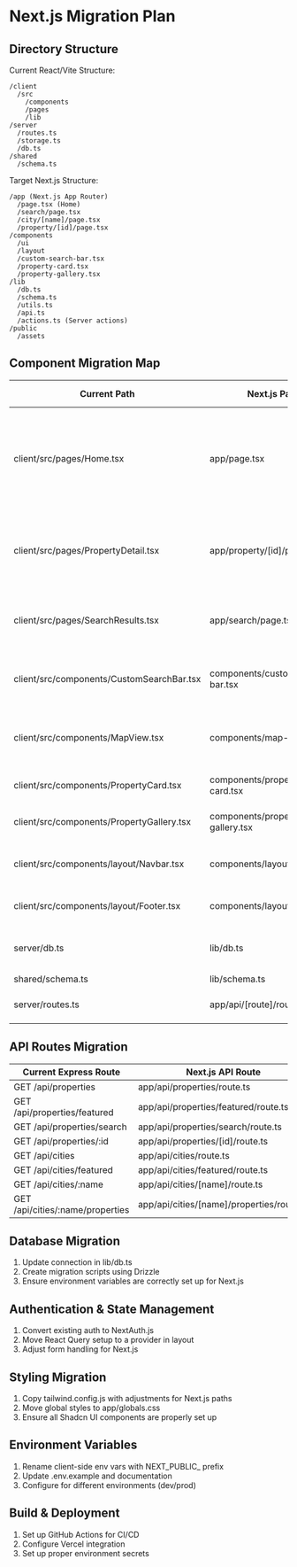 # Next.js Migration Plan

## Directory Structure

Current React/Vite Structure:
```
/client
  /src
    /components
    /pages
    /lib
/server
  /routes.ts
  /storage.ts
  /db.ts
/shared
  /schema.ts
```

Target Next.js Structure:
```
/app (Next.js App Router)
  /page.tsx (Home)
  /search/page.tsx
  /city/[name]/page.tsx
  /property/[id]/page.tsx
/components
  /ui
  /layout
  /custom-search-bar.tsx
  /property-card.tsx
  /property-gallery.tsx
/lib
  /db.ts
  /schema.ts
  /utils.ts
  /api.ts
  /actions.ts (Server actions)
/public
  /assets
```

## Component Migration Map

| Current Path | Next.js Path | Changes Needed |
|--------------|--------------|----------------|
| client/src/pages/Home.tsx | app/page.tsx | Update to Server Component, move client parts to components, use metadata export |
| client/src/pages/PropertyDetail.tsx | app/property/[id]/page.tsx | Fetch with async/await at page level, client components for interactivity |
| client/src/pages/SearchResults.tsx | app/search/page.tsx | Convert to Server Component with search params |
| client/src/components/CustomSearchBar.tsx | components/custom-search-bar.tsx | Convert Wouter navigation to Next.js useRouter |
| client/src/components/MapView.tsx | components/map-view.tsx | Make sure it's a Client Component with "use client" |
| client/src/components/PropertyCard.tsx | components/property-card.tsx | Simple component migration |
| client/src/components/PropertyGallery.tsx | components/property-gallery.tsx | Make sure it's a Client Component |
| client/src/components/layout/Navbar.tsx | components/layout/navbar.tsx | Update navigation to use Next.js patterns |
| client/src/components/layout/Footer.tsx | components/layout/footer.tsx | Simple component migration |
| server/db.ts | lib/db.ts | Update for Next.js environment variables |
| shared/schema.ts | lib/schema.ts | Direct copy |
| server/routes.ts | app/api/[route]/route.ts | Convert to Next.js API Routes |

## API Routes Migration

| Current Express Route | Next.js API Route |
|----------------------|------------------|
| GET /api/properties | app/api/properties/route.ts |
| GET /api/properties/featured | app/api/properties/featured/route.ts |
| GET /api/properties/search | app/api/properties/search/route.ts |
| GET /api/properties/:id | app/api/properties/[id]/route.ts |
| GET /api/cities | app/api/cities/route.ts |
| GET /api/cities/featured | app/api/cities/featured/route.ts |
| GET /api/cities/:name | app/api/cities/[name]/route.ts |
| GET /api/cities/:name/properties | app/api/cities/[name]/properties/route.ts |

## Database Migration

1. Update connection in lib/db.ts
2. Create migration scripts using Drizzle
3. Ensure environment variables are correctly set up for Next.js

## Authentication & State Management

1. Convert existing auth to NextAuth.js
2. Move React Query setup to a provider in layout
3. Adjust form handling for Next.js

## Styling Migration

1. Copy tailwind.config.js with adjustments for Next.js paths
2. Move global styles to app/globals.css
3. Ensure all Shadcn UI components are properly set up

## Environment Variables

1. Rename client-side env vars with NEXT_PUBLIC_ prefix
2. Update .env.example and documentation
3. Configure for different environments (dev/prod)

## Build & Deployment

1. Set up GitHub Actions for CI/CD
2. Configure Vercel integration
3. Set up proper environment secrets